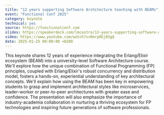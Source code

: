 ```yaml
---
title: "12 years supporting Software Architecture teaching with BEAMs"
event: "Functional Conf 2025"
category: keynote
technical: yes
source: https://functionalconf.com
slides: https://speakerdeck.com/lmcastro/12-years-supporting-software-architecture-teaching-with-beams
video: https://www.youtube.com/watch?v=Rmrp8Ej85gQ
date: 2025-01-25 00:00:00 +0200
---
```

This keynote shares 12 years of experience integrating the Erlang/Elixir ecosystem (BEAM) into a university-level Software Architecture course. We'll explore how the unique combination of Functional Programming (FP) principles, coupled with Erlang/Elixir's robust concurrency and distribution model, fosters a hands-on, experiential understanding of key architectural concepts. We'll explain how using the BEAM has been key in empowering students to grasp and implement architectural styles like microservices, leader-worker or peer-to-peer architectures with greater ease and confidence. The presentation will also emphasize the importance of industry-academia collaboration in nurturing a thriving ecosystem for FP technologies and inspiring future generations of software professionals.
